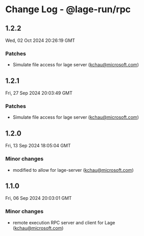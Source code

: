 # Change Log - @lage-run/rpc

<!-- This log was last generated on Wed, 02 Oct 2024 20:26:19 GMT and should not be manually modified. -->

<!-- Start content -->

## 1.2.2

Wed, 02 Oct 2024 20:26:19 GMT

### Patches

- Simulate file access for lage server (kchau@microsoft.com)

## 1.2.1

Fri, 27 Sep 2024 20:03:49 GMT

### Patches

- Simulate file access for lage server (kchau@microsoft.com)

## 1.2.0

Fri, 13 Sep 2024 18:05:04 GMT

### Minor changes

- modified to allow for lage-server (kchau@microsoft.com)

## 1.1.0

Fri, 06 Sep 2024 20:03:01 GMT

### Minor changes

- remote execution RPC server and client for Lage (kchau@microsoft.com)
